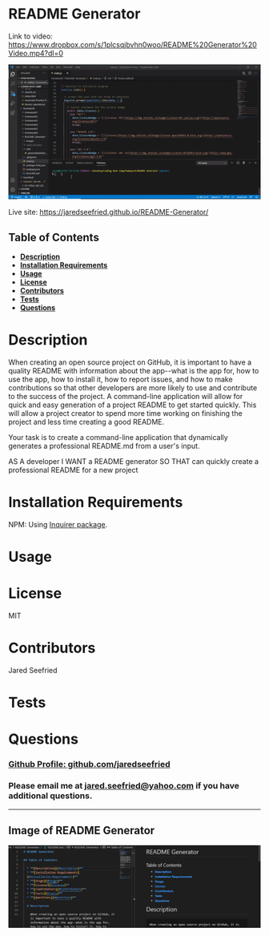 # README Generator

Link to video: https://www.dropbox.com/s/1plcsqjbvhn0woo/README%20Generator%20Video.mp4?dl=0


![README Generator Gif](./images/README-Generator-Video.gif)

Live site: https://jaredseefried.github.io/README-Generator/

## Table of Contents

* **[Description](#Description)**  
* **[Installation Requirements](#Installation-Requirements)**  
* **[Usage](#Usage)**  
* **[License](#License)**    
* **[Contributors](#Contributors)**  
* **[Tests](#Tests)**  
* **[Questions](#Questions)** 
    
# Description

When creating an open source project on GitHub, it is important to have a quality README with information about the app--what is the app for, how to use the app, how to install it, how to report issues, and how to make contributions so that other developers are more likely to use and contribute to the success of the project. A command-line application will allow for quick and easy generation of a project README to get started quickly. This will allow a project creator to spend more time working on finishing the project and less time creating a good README.

Your task is to create a command-line application that dynamically generates a professional README.md from a user's input.

AS A developer
I WANT a README generator
SO THAT can quickly create a professional README for a new project

# Installation Requirements

NPM: Using [Inquirer package](https://www.npmjs.com/package/inquirer).

# Usage


# License 

MIT

# Contributors

Jared Seefried

# Tests

# Questions

### [Github Profile: github.com/jaredseefried](https://github.com/jaredseefried "Title")

### Please email me at jared.seefried@yahoo.com if you have additional questions. 
---
## Image of README Generator
![README Generator](./images/screenshot.jpg)